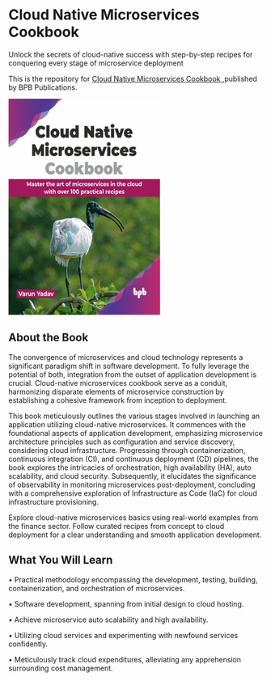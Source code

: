 # Cloud Native Microservices Cookbook

Unlock the secrets of cloud-native success with step-by-step recipes for conquering every stage of microservice deployment

This is the repository for [Cloud Native Microservices Cookbook
](https://bpbonline.com/products/cloud-native-microservices-cookbook?variant=43496591425736),published by BPB Publications.

<img src="9789355519603.jpg">

## About the Book
The convergence of microservices and cloud technology represents a significant paradigm shift in software development. To fully leverage the potential of both, integration from the outset of application development is crucial. Cloud-native microservices cookbook serve as a conduit, harmonizing disparate elements of microservice construction by establishing a cohesive framework from inception to deployment.

This book meticulously outlines the various stages involved in launching an application utilizing cloud-native microservices. It commences with the foundational aspects of application development, emphasizing microservice architecture principles such as configuration and service discovery, considering cloud infrastructure. Progressing through containerization, continuous integration (CI), and continuous deployment (CD) pipelines, the book explores the intricacies of orchestration, high availability (HA), auto scalability, and cloud security. Subsequently, it elucidates the significance of observability in monitoring microservices post-deployment, concluding with a comprehensive exploration of Infrastructure as Code (IaC) for cloud infrastructure provisioning.

Explore cloud-native microservices basics using real-world examples from the finance sector. Follow curated recipes from concept to cloud deployment for a clear understanding and smooth application development.

## What You Will Learn
• Practical methodology encompassing the development, testing, building, containerization, and orchestration of microservices.

• Software development, spanning from initial design to cloud hosting.

• Achieve microservice auto scalability and high availability.

• Utilizing cloud services and experimenting with newfound services confidently.

• Meticulously track cloud expenditures, alleviating any apprehension surrounding cost management. 
